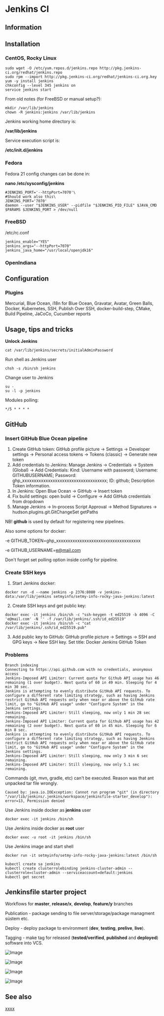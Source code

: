 # Jenkins CI

## Information

## Installation

### CentOS, Rocky Linux

```shell
sudo wget -O /etc/yum.repos.d/jenkins.repo http://pkg.jenkins-ci.org/redhat/jenkins.repo
sudo rpm --import http://pkg.jenkins-ci.org/redhat/jenkins-ci.org.key
yum -y install jenkins
chkconfig --level 345 jenkins on
service jenkins start
```

From old notes (for FreeBSD or manual setup?):

```shell
mkdir /var/lib/jenkins
chown -R jenkins:jenkins /var/lib/jenkins
```

Jenkins working home directory is:

**/var/lib/jenkins**

Service execution script is:

**/etc/init.d/jenkins**

### Fedora

Fedora 21 config changes can be done in:

**nano /etc/sysconfig/jenkins**

```
#JENKINS_PORT='--httpPort=7070'\
#Should work also this\
JENKINS_PORT='7070'
daemon --user "$JENKINS_USER" --pidfile "$JENKINS_PID_FILE" $JAVA_CMD $PARAMS $JENKINS_PORT > /dev/null
```

### FreeBSD

/etc/rc.conf

```
jenkins_enable="YES"
jenkins_args="--httpPort=7070"
jenkins_java_home="/usr/local/openjdk16"
```

### OpenIndiana

## Configuration

### Plugins

Mercurial, Blue Ocean, i18n for Blue Ocean, Gravatar, Avatar, Green Balls, Docker, Kubernetes, SSH, Publish Over SSH,
docker-build-step, CMake,
Build Pipeline, JaCoCo, Cucumber reports

## Usage, tips and tricks

**Unlock Jenkins**

```shell
cat /var/lib/jenkins/secrets/initialAdminPassword
```

Run shell as Jenkins user

```shell
chsh -s /bin/sh jenkins
```

Change user to Jenkins

```shell
su -
su -l -p jenkins
```

Modules polling:

```
*/5 * * * *
```

## GitHub

### Insert GitHub Blue Ocean pipeline

1. Create GitHub token: GitHub profile picture -> Settings -> Developer settings
   -> Personal access tokens -> Tokens (classic) -> Generate new token
2. Add credentials to Jenkins: Manage Jenkins -> Credentials -> System (Global) -> Add Credentials:
   Kind: Username with password; Username: GITHUBUSERNAME; Password: ghp_xxxxxxxxxxxxxxxxxxxxxxxxxxxxxxxxxxxx;
   ID: github; Description Token information.
3. In Jenkins: Open Blue Ocean -> GitHub -> Insert token
4. Fix build settings: open build -> Configure -> Add GitHub credentials from dropdown
5. Manage Jenkins -> In-process Script Approval -> Method Signatures -> hudson.plugins.git.GitChangeSet getPaths

NB! **github** is used by default for registering new pipelines.

Also some options for docker:

-e GITHUB_TOKEN=ghp_xxxxxxxxxxxxxxxxxxxxxxxxxxxxxxxxxxxx

-e GITHUB_USERNAME=e@mail.com

Don't forget set polling option inside config for pipeline.

### Create SSH keys

1. Start Jenkins docker:

```
docker run -d --name jenkins -p 2376:8080 -v jenkins-data:/var/lib/jenkins setmyinfo/setmy-info-rocky-java-jenkins:latest
```

2. Create SSH keys and get public key:

```
docker exec -it jenkins /bin/sh -c "ssh-keygen -t ed25519 -b 4096 -C 'e@mail.com' -N '' -f /var/lib/jenkins/.ssh/id_ed25519"
docker exec -it jenkins /bin/sh -c "cat /var/lib/jenkins/.ssh/id_ed25519.pub"
```

3. Add public key to GitHub: GitHub profile picture -> Settings
   -> SSH and GPG keys -> New SSH key. Set title: Docker Jenkins GitHub Token

### Problems

```
Branch indexing
Connecting to https://api.github.com with no credentials, anonymous access
Jenkins-Imposed API Limiter: Current quota for Github API usage has 46 remaining (1 over budget). Next quota of 60 in 49 min. Sleeping for 4 min 30 sec.
Jenkins is attempting to evenly distribute GitHub API requests. To configure a different rate limiting strategy, such as having Jenkins restrict GitHub API requests only when near or above the GitHub rate limit, go to "GitHub API usage" under "Configure System" in the Jenkins settings.
Jenkins-Imposed API Limiter: Still sleeping, now only 1 min 28 sec remaining.
Jenkins-Imposed API Limiter: Current quota for Github API usage has 42 remaining (2 over budget). Next quota of 60 in 45 min. Sleeping for 6 min 8 sec.
Jenkins is attempting to evenly distribute GitHub API requests. To configure a different rate limiting strategy, such as having Jenkins restrict GitHub API requests only when near or above the GitHub rate limit, go to "GitHub API usage" under "Configure System" in the Jenkins settings.
Jenkins-Imposed API Limiter: Still sleeping, now only 3 min 6 sec remaining.
Jenkins-Imposed API Limiter: Still sleeping, now only 5.1 sec remaining.
```

Commands (git, mvn, gradle, etc) can't be executed. Reason was that ant unpacked tar file wrongly.

```
Caused by: java.io.IOException: Cannot run program "git" (in directory "/var/lib/jenkins/.jenkins/workspace/jenkinsfile-starter_develop"): error=13, Permission denied
```

Use Jenkins inside docker as **jenkins** user

```
docker exec -it jenkins /bin/sh
```

Use Jenkins inside docker as **root** user

```
docker exec -u root -it jenkins /bin/sh
```

Use Jenkins image and start shell

```
docker run -it setmyinfo/setmy-info-rocky-java-jenkins:latest /bin/sh
```

```
kubectl create sa jenkins
kubectl create clusterrolebinding jenkins-cluster-admin --clusterrole=cluster-admin --serviceaccount=default:jenkins
kubectl get secret
```

## Jenkinsfile starter project

Workflows for **master**, **release/x**, **develop**, **feature/y** branches

Publication - package sending to file server/storage/package managment süstem etc.

Deploy - deploy package to environment (**dev**, **testing**, **prelive**, **live**).

Tagging - make tag for released (**tested/verified**, **published** and **deployed**) software into VCS.

![Image](../resources/images/jenkinsfile-starter/master.png)

![Image](../resources/images/jenkinsfile-starter/release_1.0.0.png)

![Image](../resources/images/jenkinsfile-starter/develop.png)

![Image](../resources/images/jenkinsfile-starter/feature_something.png)

## See also

[xxxx](http://yyyyy)

